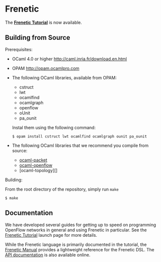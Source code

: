 Frenetic
========

The [**Frenetic Tutorial**][tutorial] is now available.

Building from Source
--------------------

Prerequisites:

- OCaml 4.0 or higher <http://caml.inria.fr/download.en.html>
- OPAM <http://opam.ocamlpro.com>
- The following OCaml libraries, available from OPAM:
  - cstruct
  - lwt
  - ocamlfind
  - ocamlgraph
  - openflow
  - oUnit
  - pa_ounit

  Instal them using the following command:

  ```
  $ opam install cstruct lwt ocamlfind ocamlgraph ounit pa_ounit
  ```

- The following OCaml libraries that we recommend you compile from source:
  - [ocaml-packet][]
  - [ocaml-openflow][]
  - [ocaml-topology][]

Building:

From the root directory of the repository, simply run `make`

  ```
  $ make
  ```

Documentation
-------------

We have developed several guides for getting up to speed on programming
OpenFlow networks in general and using Frenetic in particular. See the
[Frenetic Tutorial][tutorial] launch page for more details.

While the Frenetic language is primarily documented in the tutorial, the
[Frenetic Manual][manual] provides a lightweight reference for the Frenetic
DSL. The [API documentation][documentation] is also available online.

[tutorial]: https://github.com/frenetic-lang/frenetic/wiki/Frenetic-Tutorial
[manual]: https://github.com/frenetic-lang/frenetic/wiki/A-NCManual
[documentation]: http://frenetic-lang.github.io/frenetic/docs/index.html
[ocaml-packet]: https://github.com/frenetic-lang/ocaml-packet
[ocaml-openflow]: https://github.com/frenetic-lang/ocaml-openflow
